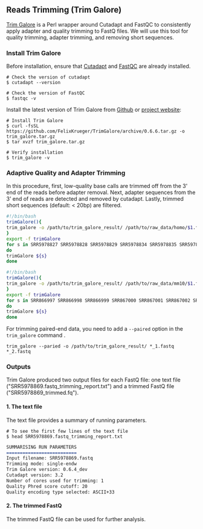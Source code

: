 ## Reads Trimming (Trim Galore)

[Trim Galore](https://github.com/FelixKrueger/TrimGalore/blob/master/Docs/Trim_Galore_User_Guide.md) is a Perl wrapper around Cutadapt and FastQC to consistently apply adapter and quality trimming to FastQ files. We will use this tool for quality trimming, adapter trimming, and removing short sequences.



### Install Trim Galore

Before installation, ensure that [Cutadapt](https://github.com/marcelm/cutadapt) and [FastQC](http://www.bioinformatics.babraham.ac.uk/projects/fastqc/) are already installed.

```shell
# Check the version of cutadapt
$ cutadapt --version

# Check the version of FastQC
$ fastqc -v
```

Install the latest version of Trim Galore from [Github](https://github.com/FelixKrueger/TrimGalore) or [project website](https://www.bioinformatics.babraham.ac.uk/projects/trim_galore/):

```shell
# Install Trim Galore
$ curl -fsSL https://github.com/FelixKrueger/TrimGalore/archive/0.6.6.tar.gz -o trim_galore.tar.gz
$ tar xvzf trim_galore.tar.gz

# Verify installation
$ trim_galore -v
```



### Adaptive Quality and Adapter Trimming

In this procedure, first, low-quality base calls are trimmed off from the 3' end of the reads before adapter removal. Next, adapter sequences from the 3’ end of reads are detected and removed by cutadapt. Lastly, trimmed short sequences (default: < 20bp) are filtered.

```bash
#!/bin/bash
trimGalore(){
trim_galore -o /path/to/trim_galore_result/ /path/to/raw_data/homo/$1.fastq
}
export -f trimGalore
for s in SRR5978827 SRR5978828 SRR5978829 SRR5978834 SRR5978835 SRR5978836 SRR5978869 SRR5978870 SRR5978871 SRR5179446 SRR5179447 SRR5179448
do 
trimGalore ${s}
done

```

```bash
#!/bin/bash
trimGalore(){
trim_galore -o /path/to/trim_galore_result/ /path/to/raw_data/mm10/$1.fastq
}
export -f trimGalore
for s in SRR866997 SRR866998 SRR866999 SRR867000 SRR867001 SRR867002 SRR866991 SRR866992 SRR866993 SRR866994 SRR866995 SRR866996
do 
trimGalore ${s}
done
```

For trimming paired-end data, you need to add a `--paired` option in the `trim_galore` command .

```shell
trim_galore --paried -o /path/to/trim_galore_result/ *_1.fastq *_2.fastq
```



### Outputs

Trim Galore produced two output files for each FastQ file: one text file ("SRR5978869.fastq_trimming_report.txt") and a trimmed FastQ file ("SRR5978869_trimmed.fq"). 

#### 1. The text file

The text file provides a summary of running parameters.

```shell
# To see the first few lines of the text file
$ head SRR5978869.fastq_trimming_report.txt
```

```markdown
SUMMARISING RUN PARAMETERS
==========================
Input filename: SRR5978869.fastq
Trimming mode: single-endw
Trim Galore version: 0.6.4_dev
Cutadapt version: 3.2
Number of cores used for trimming: 1
Quality Phred score cutoff: 20
Quality encoding type selected: ASCII+33
```

#### 2. The trimmed FastQ

The trimmed FastQ file can be used for further analysis.

